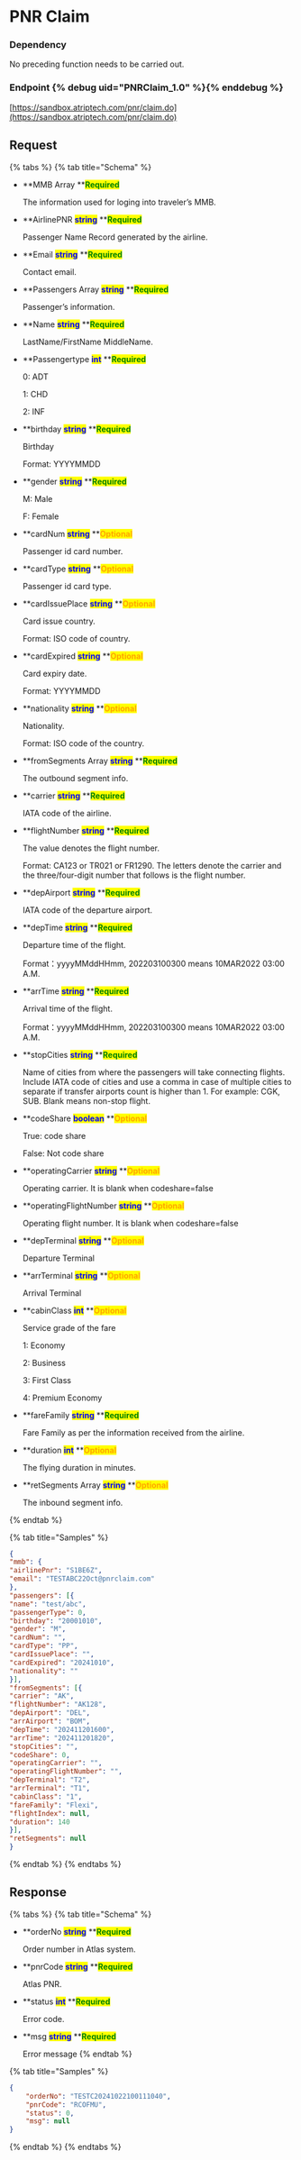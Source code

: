 # PNR Claim

### Dependency

No preceding function needs to be carried out.

### Endpoint {% debug uid="PNRClaim_1.0" %}{% enddebug %}
    
[https://sandbox.atriptech.com/pnr/claim.do](https://sandbox.atriptech.com/pnr/claim.do)

## Request

{% tabs %}
{% tab title="Schema" %}
*   **MMB Array **<mark style="color:green;">**Required**</mark>

    The information used for loging into traveler’s MMB.
  *   **AirlinePNR **<mark style="color:blue;">**string**</mark>**  **<mark style="color:green;">**Required**</mark>
  
      Passenger Name Record generated by the airline.
  *   **Email **<mark style="color:blue;">**string**</mark>**  **<mark style="color:green;">**Required**</mark>
  
      Contact email.
*   **Passengers Array **<mark style="color:blue;">**string**</mark>**  **<mark style="color:green;">**Required**</mark>
  
     Passenger’s information.
  *   **Name  **<mark style="color:blue;">**string**</mark>**  **<mark style="color:green;">**Required**</mark>

      LastName/FirstName MiddleName.
  *   **Passengertype  **<mark style="color:blue;">**int**</mark>**  **<mark style="color:green;">**Required**</mark>
  
      0: ADT
      
      1: CHD
      
      2: INF
  *   **birthday  **<mark style="color:blue;">**string**</mark>**  **<mark style="color:green;">**Required**</mark>

      Birthday

      Format: YYYYMMDD
  *   **gender  **<mark style="color:blue;">**string**</mark>**  **<mark style="color:green;">**Required**</mark>

      M: Male

      F: Female
  
  *   **cardNum  **<mark style="color:blue;">**string**</mark>**  **<mark style="color:orange;">**Optional**</mark>

      Passenger id card number.
  *   **cardType  **<mark style="color:blue;">**string**</mark>**  **<mark style="color:orange;">**Optional**</mark>

      Passenger id card type.
  *   **cardIssuePlace  **<mark style="color:blue;">**string**</mark>**  **<mark style="color:orange;">**Optional**</mark>

      Card issue country.

      Format: ISO code of country.
  
  *   **cardExpired  **<mark style="color:blue;">**string**</mark>**  **<mark style="color:orange;">**Optional**</mark>

      Card expiry date.

      Format: YYYYMMDD
  *   **nationality  **<mark style="color:blue;">**string**</mark>**  **<mark style="color:orange;">**Optional**</mark>

      Nationality.

      Format: ISO code of the country.
*   **fromSegments Array **<mark style="color:blue;">**string**</mark>**  **<mark style="color:green;">**Required**</mark>
  
     The outbound segment info.
  *   **carrier  **<mark style="color:blue;">**string**</mark>**  **<mark style="color:green;">**Required**</mark>

      IATA code of the airline.
  *   **flightNumber  **<mark style="color:blue;">**string**</mark>**  **<mark style="color:green;">**Required**</mark>

      The value denotes the flight number.

      Format: CA123 or TR021 or FR1290. The letters denote the carrier and the three/four-digit number that follows is the flight number.
  *   **depAirport  **<mark style="color:blue;">**string**</mark>**  **<mark style="color:green;">**Required**</mark>

      IATA code of the departure airport.
  *   **depTime  **<mark style="color:blue;">**string**</mark>**  **<mark style="color:green;">**Required**</mark>

      Departure time of the flight. 
      
      Format：yyyyMMddHHmm, 202203100300 means 10MAR2022 03:00 A.M.
  *   **arrTime  **<mark style="color:blue;">**string**</mark>**  **<mark style="color:green;">**Required**</mark>

      Arrival time of the flight. 
      
      Format：yyyyMMddHHmm, 202203100300 means 10MAR2022 03:00 A.M.
  *   **stopCities  **<mark style="color:blue;">**string**</mark>**  **<mark style="color:green;">**Required**</mark>

      Name of cities from where the passengers will take connecting flights. Include IATA code of cities and use a comma in case of multiple cities to separate if transfer airports count is higher than 1. For example: CGK, SUB. Blank means non-stop flight.
  *   **codeShare  **<mark style="color:blue;">**boolean**</mark>**  **<mark style="color:orange;">**Optional**</mark>

      True: code share

      False: Not code share
  *   **operatingCarrier  **<mark style="color:blue;">**string**</mark>**  **<mark style="color:orange;">**Optional**</mark>

      Operating carrier. It is blank when codeshare=false
  *   **operatingFlightNumber  **<mark style="color:blue;">**string**</mark>**  **<mark style="color:orange;">**Optional**</mark>

      Operating flight number. It is blank when codeshare=false
  *   **depTerminal  **<mark style="color:blue;">**string**</mark>**  **<mark style="color:orange;">**Optional**</mark>

      Departure Terminal
  *   **arrTerminal  **<mark style="color:blue;">**string**</mark>**  **<mark style="color:orange;">**Optional**</mark>

      Arrival Terminal
  *   **cabinClass  **<mark style="color:blue;">**int**</mark>**  **<mark style="color:orange;">**Optional**</mark>

      Service grade of the fare
      
      1: Economy
      
      2: Business
      
      3: First Class
      
      4: Premium Economy
  *   **fareFamily  **<mark style="color:blue;">**string**</mark>**  **<mark style="color:green;">**Required**</mark>

      Fare Family as per the information received from the airline.
  *   **duration  **<mark style="color:blue;">**int**</mark>**  **<mark style="color:orange;">**Optional**</mark>

      The flying duration in minutes.
*   **retSegments Array **<mark style="color:blue;">**string**</mark>**  **<mark style="color:orange;">**Optional**</mark>
  
     The inbound segment info.  

{% endtab %}

{% tab title="Samples" %}
```json
{
"mmb": {
"airlinePnr": "S1BE6Z",
"email": "TESTABC22Oct@pnrclaim.com"
},
"passengers": [{
"name": "test/abc",
"passengerType": 0,
"birthday": "20001010",
"gender": "M",
"cardNum": "",
"cardType": "PP",
"cardIssuePlace": "",
"cardExpired": "20241010",
"nationality": ""
}],
"fromSegments": [{
"carrier": "AK",
"flightNumber": "AK128",
"depAirport": "DEL",
"arrAirport": "BOM",
"depTime": "202411201600",
"arrTime": "202411201820",
"stopCities": "",
"codeShare": 0,
"operatingCarrier": "",
"operatingFlightNumber": "",
"depTerminal": "T2",
"arrTerminal": "T1",
"cabinClass": "1",
"fareFamily": "Flexi",
"flightIndex": null,
"duration": 140
}],
"retSegments": null
}
```
{% endtab %}
{% endtabs %}

## Response

{% tabs %}
{% tab title="Schema" %}
*   **orderNo **<mark style="color:blue;">**string**</mark>**  **<mark style="color:green;">**Required**</mark>
  
    Order number in Atlas system.
*   **pnrCode **<mark style="color:blue;">**string**</mark>**  **<mark style="color:green;">**Required**</mark>

    Atlas PNR.
*   **status **<mark style="color:blue;">**int**</mark>**  **<mark style="color:green;">**Required**</mark>
  
    Error code.
*   **msg **<mark style="color:blue;">**string**</mark>**  **<mark style="color:green;">**Required**</mark>
  
    Error message
{% endtab %}

{% tab title="Samples" %}
```json
{
    "orderNo": "TESTC20241022100111040",
    "pnrCode": "RCOFMU",
    "status": 0,
    "msg": null
}
```
{% endtab %}
{% endtabs %}
